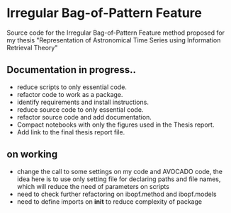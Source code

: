 # Irregular Bag-of-Pattern Feature

Source code for the Irregular Bag-of-Pattern Feature method proposed for my thesis "Representation of Astronomical Time Series using Information Retrieval Theory"

## Documentation in progress..

- reduce scripts to only essential code.
- refactor code to work as a package.
- identify requirements and install instructions.
- reduce source code to only essential code.
- refactor source code and add documentation.
- Compact notebooks with only the figures used in the Thesis report.
- Add link to the final thesis report file.

## on working

- change the call to some settings on my code and AVOCADO code, the idea here is to use only setting file for declaring paths and file names, which will reduce the need of parameters on scripts
- need to check further refactoring on ibopf.method and ibopf.models
- need to define imports on __init__ to reduce complexity of package


